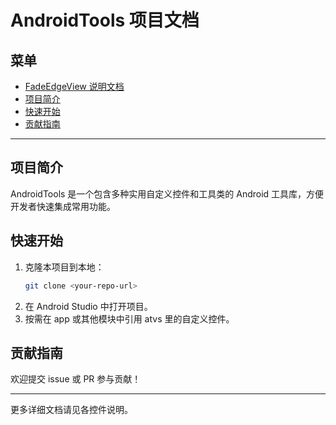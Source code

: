 # AndroidTools 项目文档

## 菜单

- [FadeEdgeView 说明文档](./docs/FadeEdgeView.md)
- [项目简介](#项目简介)
- [快速开始](#快速开始)
- [贡献指南](#贡献指南)

---

## 项目简介

AndroidTools 是一个包含多种实用自定义控件和工具类的 Android 工具库，方便开发者快速集成常用功能。

## 快速开始

1. 克隆本项目到本地：
   ```sh
   git clone <your-repo-url>
   ```
2. 在 Android Studio 中打开项目。
3. 按需在 app 或其他模块中引用 atvs 里的自定义控件。

## 贡献指南

欢迎提交 issue 或 PR 参与贡献！

---

更多详细文档请见各控件说明。

